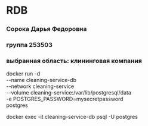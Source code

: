 # RDB
### Сорока Дарья Федоровна
### группа 253503
### выбранная область: клининговая компания

docker run -d \
  --name cleaning-service-db \
  --network cleaning-service \
  --volume cleaning-service:/var/lib/postgresql/data \
  -e POSTGRES_PASSWORD=mysecretpassword \
  postgres

docker exec -it cleaning-service-db psql -U postgres


